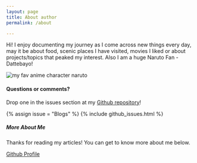 ```yaml
---
layout: page
title: About author
permalink: /about

---
```


<div class="row justify-content-between">
<div class="col-md-8 pr-5">

<p>Hi! I enjoy documenting my journey as I come across new things every day, may it be about food, scenic places I have visited, movies I liked or about projects/topics that peaked my interest. Also I am a huge Naruto Fan - Dattebayo! </p>


<p class="mb-5"><img class="shadow-lg" src="https://static0.cbrimages.com/wordpress/wp-content/uploads/2020/07/uzumaki-naruto.jpg" alt="my fav anime character naruto" /></p>


<h4>Questions or comments?</h4>

<p>Drop one in the issues section at my <a href="https://github.com/munkeops/Blogs">Github repository</a>!</p>
{% assign issue = "Blogs" %}
{% include github_issues.html %}

</div>

<div class="col-md-4">

<div class="sticky-top sticky-top-80">
<h5>More About Me</h5>

<!-- <img class="author-thumb" src="{{ site.baseurl }}/{{ author.avatar }}" alt="{{ author.display_name }}"> -->


<p>Thanks for reading my articles! You can get to know more about me below.</p>

<a target="_blank" href="https://github.com/munkeops" class="btn btn-danger">Github <i class="fab fa-github"></i></a> <a target="_blank" href="https://munkeops.github.io" class="btn btn-warning">Profile</a>

</div>
</div>
</div>
